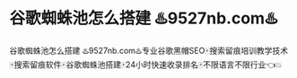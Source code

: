 # 谷歌蜘蛛池怎么搭建 ♨️9527nb.com♨️

谷歌蜘蛛池怎么搭建 ♨️9527nb.com♨️专业谷歌黑帽SEO🀄搜索留痕培训教学技术🀄搜索留痕软件🀄谷歌蜘蛛池搭建🀄24小时快速收录排名🀄不限语言不限行业👈💥